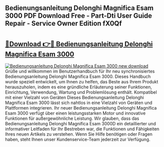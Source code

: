 ## Bedienungsanleitung Delonghi Magnifica Esam 3000 PDF Download Free - Part-Dti User Guide Repair - Service Owner Edition fX0Qf

# <h2><a href="http://df3dc2.blite.top/?on=Bedienungsanleitung+Delonghi+Magnifica+Esam+3000">🔗Download 👉🔴 Bedienungsanleitung Delonghi Magnifica Esam 3000</a></h2>

[![Bedienungsanleitung Delonghi Magnifica Esam 3000 new download](https://i.imgur.com/lujVjoI.png)](http://df3dc2.blite.top/?on=Bedienungsanleitung+Delonghi+Magnifica+Esam+3000)
Grüße und willkommen im Benutzerhandbuch für Ihr neu synchronisiertes Bedienungsanleitung Delonghi Magnifica Esam 3000. Dieses Handbuch wurde speziell entwickelt, um Ihnen zu helfen, das Beste aus Ihrem Produkt herauszuholen, indem es eine gründliche Erläuterung seiner Funktionen, Einrichtung, Verwendung, Wartung und Problemlösung enthält. Kompatibel mit einer Vielzahl von Geräten Dieses Bedienungsanleitung Delonghi Magnifica Esam 3000 lässt sich nahtlos in eine Vielzahl von Geräten und Plattformen integrieren. Ihr neuer Bedienungsanleitung Delonghi Magnifica Esam 3000 verfügt über einen leistungsstarken Motor und innovative Funktionen für außergewöhnliche Leistung. Wir glauben, dass das Bedienungsanleitung Delonghi Magnifica Esam 3000D ein detaillierter und informativer Leitfaden für Ihr Bestreben war, die Funktionen und Fähigkeiten Ihres neuen Artikels zu verstehen. Wenn Sie Hilfe benötigen oder Fragen haben, steht Ihnen unser Kundenservice-Team jederzeit zur Verfügung.
